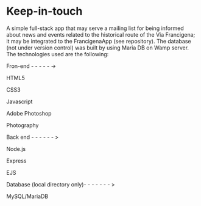 # Keep-in-touch

A simple full-stack app that may serve a mailing list for being informed about news and events related to the historical route of the Via Francigena; it may be integrated to the FrancigenaApp (see repository).
The database (not under version control) was built by using Maria DB on Wamp server.
The technologies used are the following:



 Fron-end - - - - - ->
 
HTML5

CSS3

Javascript

Adobe Photoshop

Photography




  Back end - - - - - - >
  
Node.js

Express

EJS



 Database (local directory only)- - - - - - - >
 
MySQL/MariaDB
